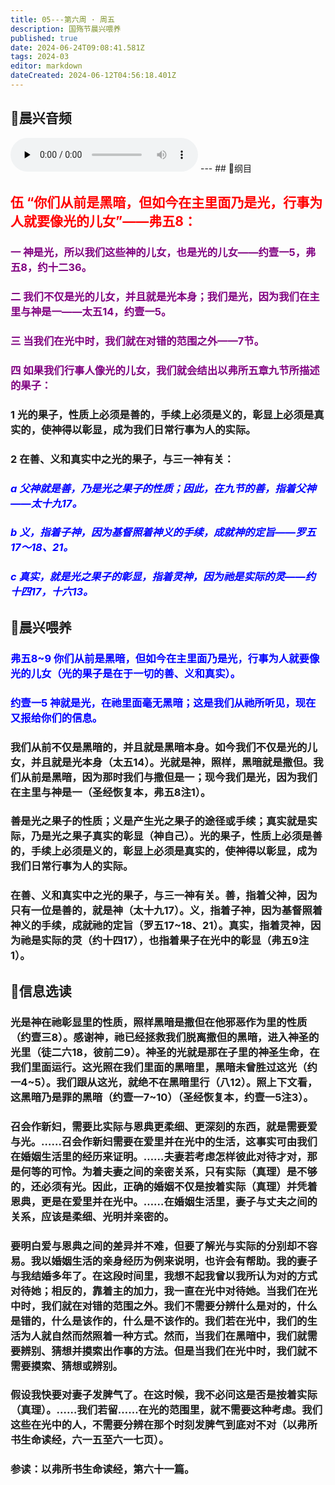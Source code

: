 ```yaml
---
title: 05---第六周 · 周五
description: 国殇节晨兴喂养
published: true
date: 2024-06-24T09:08:41.581Z
tags: 2024-03
editor: markdown
dateCreated: 2024-06-12T04:56:18.401Z
---
```


## 🎵晨兴音频
<audio id="audio" controls="" preload="none">
      <source id="mp3" src="/2024-03/week6/week6day5.mp3">
</audio>
---
## 📖纲目

## <font color=red>伍    “你们从前是黑暗，但如今在主里面乃是光，行事为人就要像光的儿女”——弗五8：</font>

### <font color=purple>一    神是光，所以我们这些神的儿女，也是光的儿女——约壹一5，弗五8，约十二36。</font>

### <font color=purple>二    我们不仅是光的儿女，并且就是光本身；我们是光，因为我们在主里与神是一——太五14，约壹一5。</font>

### <font color=purple>三    当我们在光中时，我们就在对错的范围之外——7节。</font>

### <font color=purple>四    如果我们行事人像光的儿女，我们就会结出以弗所五章九节所描述的果子：</font>

### 1    光的果子，性质上必须是善的，手续上必须是义的，彰显上必须是真实的，使神得以彰显，成为我们日常行事为人的实际。

### 2    在善、义和真实中之光的果子，与三一神有关：

### <font color=blue>*a    父神就是善，乃是光之果子的性质；因此，在九节的善，指着父神——太十九17。*</font>

### <font color=blue>*b    义，指着子神，因为基督照着神义的手续，成就神的定旨——罗五17～18、21。*</font>

### <font color=blue>*c    真实，就是光之果子的彰显，指着灵神，因为祂是实际的灵——约十四17，十六13。*</font>

## 📖晨兴喂养

### <font color=blue>弗五8~9    你们从前是黑暗，但如今在主里面乃是光，行事为人就要像光的儿女（光的果子是在于一切的善、义和真实）。</font>

### <font color=blue>约壹一5    神就是光，在祂里面毫无黑暗；这是我们从祂所听见，现在又报给你们的信息。</font>

### 我们从前不仅是黑暗的，并且就是黑暗本身。如今我们不仅是光的儿女，并且就是光本身（太五14）。光就是神，照样，黑暗就是撒但。我们从前是黑暗，因为那时我们与撒但是一；现今我们是光，因为我们在主里与神是一（圣经恢复本，弗五8注1）。

### 善是光之果子的性质；义是产生光之果子的途径或手续；真实就是实际，乃是光之果子真实的彰显（神自己）。光的果子，性质上必须是善的，手续上必须是义的，彰显上必须是真实的，使神得以彰显，成为我们日常行事为人的实际。

### 在善、义和真实中之光的果子，与三一神有关。善，指着父神，因为只有一位是善的，就是神（太十九17）。义，指着子神，因为基督照着神义的手续，成就祂的定旨（罗五17~18、21）。真实，指着灵神，因为祂是实际的灵（约十四17），也指着果子在光中的彰显（弗五9注1）。

## 📖信息选读

### 光是神在祂彰显里的性质，照样黑暗是撒但在他邪恶作为里的性质（约壹三8）。感谢神，祂已经拯救我们脱离撒但的黑暗，进入神圣的光里（徒二六18，彼前二9）。神圣的光就是那在子里的神圣生命，在我们里面运行。这光照在我们里面的黑暗里，黑暗未曾胜过这光（约一4~5）。我们跟从这光，就绝不在黑暗里行（八12）。照上下文看，这黑暗乃是罪的黑暗（约壹一7~10）（圣经恢复本，约壹一5注3）。

### 召会作新妇，需要比实际与恩典更柔细、更深刻的东西，就是需要爱与光。……召会作新妇需要在爱里并在光中的生活，这事实可由我们在婚姻生活里的经历来证明。……夫妻若考虑怎样彼此对待才对，那是何等的可怜。为着夫妻之间的亲密关系，只有实际（真理）是不够的，还必须有光。因此，正确的婚姻不仅是按着实际（真理）并凭着恩典，更是在爱里并在光中。……在婚姻生活里，妻子与丈夫之间的关系，应该是柔细、光明并亲密的。

### 要明白爱与恩典之间的差异并不难，但要了解光与实际的分别却不容易。我以婚姻生活的亲身经历为例来说明，也许会有帮助。我的妻子与我结婚多年了。在这段时间里，我想不起我曾以我所认为对的方式对待她；相反的，靠着主的加力，我一直在光中对待她。当我们在光中时，我们就在对错的范围之外。我们不需要分辨什么是对的，什么是错的，什么是该作的，什么是不该作的。我们若在光中，我们的生活为人就自然而然照着一种方式。然而，当我们在黑暗中，我们就需要辨别、猜想并摸索出作事的方法。但是当我们在光中时，我们就不需要摸索、猜想或辨别。

### 假设我快要对妻子发脾气了。在这时候，我不必问这是否是按着实际（真理）。……我们若留……在光的范围里，就不需要这种考虑。我们这些在光中的人，不需要分辨在那个时刻发脾气到底对不对（以弗所书生命读经，六一五至六一七页）。

### 参读：以弗所书生命读经，第六十一篇。
<!-- Google tag (gtag.js) -->
<script async src="https://www.googletagmanager.com/gtag/js?id=G-1P8709Z16T"></script>
<script>
  window.dataLayer = window.dataLayer || [];
  function gtag(){dataLayer.push(arguments);}
  gtag('js', new Date());

  gtag('config', 'G-1P8709Z16T');
</script>